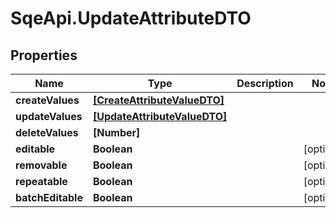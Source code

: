 # SqeApi.UpdateAttributeDTO

## Properties

Name | Type | Description | Notes
------------ | ------------- | ------------- | -------------
**createValues** | [**[CreateAttributeValueDTO]**](CreateAttributeValueDTO.md) |  | 
**updateValues** | [**[UpdateAttributeValueDTO]**](UpdateAttributeValueDTO.md) |  | 
**deleteValues** | **[Number]** |  | 
**editable** | **Boolean** |  | [optional] 
**removable** | **Boolean** |  | [optional] 
**repeatable** | **Boolean** |  | [optional] 
**batchEditable** | **Boolean** |  | [optional] 


